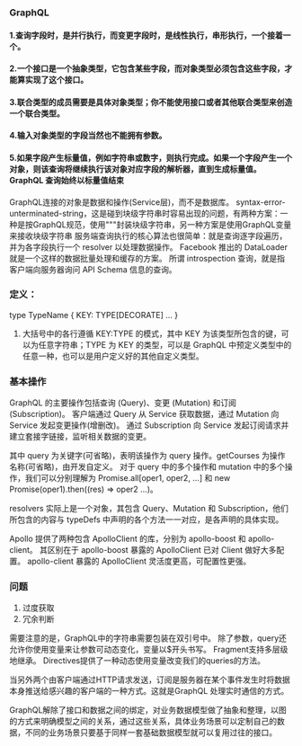 ### GraphQL

#### 1.查询字段时，是并行执行，而变更字段时，是线性执行，串形执行，一个接着一个。
#### 2.一个接口是一个抽象类型，它包含某些字段，而对象类型必须包含这些字段，才能算实现了这个接口。
#### 3.联合类型的成员需要是具体对象类型；你不能使用接口或者其他联合类型来创造一个联合类型。
#### 4.输入对象类型的字段当然也不能拥有参数。
#### 5.如果字段产生标量值，例如字符串或数字，则执行完成。如果一个字段产生一个对象，则该查询将继续执行该对象对应字段的解析器，直到生成标量值。GraphQL 查询始终以标量值结束

  GraphQL连接的对象是数据和操作(Service层)，而不是数据库。
  syntax-error-unterminated-string，这是碰到块级字符串时容易出现的问题，有两种方案：一种是按GraphQL规范，使用"""封装块级字符串，另一种方案是使用GraphQL变量来接收块级字符串
  服务端查询执行的核心算法也很简单：就是查询逐字段遍历，并为各字段执行一个 resolver 以处理数据操作。
  Facebook 推出的 DataLoader 就是一个这样的数据批量处理和缓存的方案。
  所谓 introspection 查询，就是指客户端向服务器询问 API Schema 信息的查询。
  
### 定义：
type TypeName {
  KEY: TYPE[DECORATE]
  …
}
1. 大括号中的各行遵循 KEY:TYPE 的模式，其中 KEY 为该类型所包含的键，可以为任意字符串；TYPE 为 KEY 的类型，可以是 GraphQL 中预定义类型中的任意一种，也可以是用户定义好的其他自定义类型。

### 基本操作
GraphQL 的主要操作包括查询 (Query)、变更 (Mutation) 和订阅 (Subscription)。
客户端通过 Query 从 Service 获取数据，通过 Mutation 向 Service 发起变更操作(增删改)。
通过 Subscription 向 Service 发起订阅请求并建立套接字链接，监听相关数据的变更。

其中 query 为关键字(可省略)，表明该操作为 query 操作。getCourses 为操作名称(可省略)，由开发自定义。
对于 query 中的多个操作和 mutation 中的多个操作，我们可以分别理解为 Promise.all[oper1, oper2, …] 和 new Promise(oper1).then((res) => oper2 …)。

resolvers 实际上是一个对象，其包含 Query、Mutation 和 Subscription，他们所包含的内容与 typeDefs 中声明的各个方法一一对应，是各声明的具体实现。

Apollo 提供了两种包含 ApolloClient 的库，分别为 apollo-boost 和 apollo-client。
其区别在于 apollo-boost 暴露的 ApolloClient 已对 Client 做好大多配置。
apollo-client 暴露的 ApolloClient 灵活度更高，可配置性更强。

### 问题
1. 过度获取
2. 冗余判断

需要注意的是，GraphQL中的字符串需要包装在双引号中。
除了参数，query还允许你使用变量来让参数可动态变化，变量以$开头书写。
Fragment支持多层级地继承。
Directives提供了一种动态使用变量改变我们的queries的方法。

当另外两个由客户端通过HTTP请求发送，订阅是服务器在某个事件发生时将数据本身推送给感兴趣的客户端的一种方式。这就是GraphQL 处理实时通信的方式。

GraphQL解除了接口和数据之间的绑定，对业务数据模型做了抽象和整理，以图的方式来明确模型之间的关系，通过这些关系，具体业务场景可以定制自己的数据，不同的业务场景只要基于同样一套基础数据模型就可以复用过往的接口。


